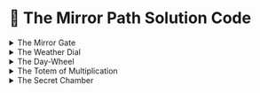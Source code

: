 # 🪩 The Mirror Path Solution Code

<details><summary>The Mirror Gate</summary>

```python
"""
Function: reverse_word(s)
Purpose: Reverse the letters in a string.

Input:
  - s: a word (string)
Output:
  - the same word, but reversed

Note:
  Uses a for loop that counts backwards (from end to start).
  This can be tricky! Start at len(s) - 1 and decrease by 1 each time until i reaches 0 (the first letter).
"""

def reverse_word(s):
    reversed_word = ""
    for i in range(len(s) - 1, -1, -1):
        reversed_word = reversed_word + s[i]
    return reversed_word

# Optional (More Pythonic):
# def reverse_word(s):
#     return s[::-1]
```
</details>

<details><summary>The Weather Dial</summary>

```python
"""
Function: check_weather(temp)
Purpose: Return a weather description based on temperature.

Input:
  - temp: a number (degrees)
Output:
  - "cold" if 10 or below
  - "mild" if between 11 and 25
  - "hot" if 26 or above

Note:
  Order matters — the first matching condition stops the rest from running.
"""

def check_weather(temp):
    if temp <= 10:
        return "cold"
    elif temp <= 25:
        return "mild"
    else:
        return "hot"

```
</details>

<details><summary>The Day-Wheel</summary>

```python
"""
Function: get_day_type(date_str)
Purpose: Tell whether a given date is a weekend or weekday.

Input:
  - date_str: a date string (like "2025-09-13")
Output:
  - "weekend" if Saturday (6) or Sunday (0)
  - "weekday" otherwise

Note:
  datetime.date() creates a date object.
  The weekday() method returns 0–6 for Monday–Sunday, so we adjust to match.
"""

import datetime

def get_day_type(date_str):
    date = datetime.date.fromisoformat(date_str)  # "YYYY-MM-DD"
    day = date.weekday()  # Monday=0, Sunday=6
    if day in (5, 6):
        return "weekend"
    else:
        return "weekday"

```
</details>

<details><summary>The Totem of Multiplication</summary>

```python
"""
Function: multiply_all(nums)
Purpose: Multiply all numbers inside a list.

Input:
  - nums: a list of numbers (e.g., [2, 3, 4])
Output:
  - The product of all numbers

Note:
  Lists start counting at index 0.
  A for loop visits each value, multiplying it into 'total'.
"""

def multiply_all(nums):
    total = 1
    for num in nums:
        total = total * num
    return total

# Optional (More Pythonic):
# from math import prod
# def multiply_all(nums):
#     return prod(nums)

```
</details>

<details><summary>The Secret Chamber</summary>


</details>